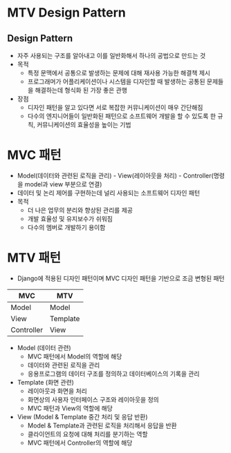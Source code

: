 # MTV Design Pattern

## Design Pattern
* 자주 사용되는 구조를 알아내고 이를 일반화해서 하나의 공법으로 만드는 것
* 목적
    * 특정 문맥에서 공통으로 발생하는 문제에 대해 재사용 가능한 해결책 제시
    * 프로그래머가 어플리케이션이나 시스템을 디자인할 때 발생하는 공통된 문제들을 해결하는데 형식화 된 가장 좋은 관행
* 장점
    * 디자인 패턴을 알고 있다면 서로 복잡한 커뮤니케이션이 매우 간단해짐
    * 다수의 엔지니어들이 일반화된 패턴으로 소프트웨어 개발을 할 수 있도록 한 규칙, 커뮤니케이션의 효율성을 높이는 기법

# MVC 패턴
* Model(데이터와 관련된 로직을 관리) - View(레이아웃을 처리) - Controller(명령을 model과 view 부분으로 연결)
* 데이터 및 논리 제어를 구현하는데 널리 사용되는 소프트웨어 디자인 패턴
* 목적
    * 더 나은 업무의 분리와 향상된 관리를 제공
    * 개발 효율성 및 유지보수가 쉬워짐
    * 다수의 멤버로 개발하기 용이함

# MTV 패턴
* Django에 적용된 디자인 패턴이며 MVC 디자인 패턴을 기반으로 조금 변형된 패턴

| MVC | MTV |
|-------|-------|
| Model | Model |
| View | Template |
| Controller | View |
* Model (데이터 관련)
    * MVC 패턴에서 Model의 역할에 해당
    * 데이터와 관련된 로직을 관리
    * 응용프로그램의 데이터 구조를 정의하고 데이터베이스의 기록을 관리
* Template (화면 관련)
    * 레이아웃과 화면을 처리
    * 화면상의 사용자 인터페이스 구조와 레이아웃을 정의
    * MVC 패턴과 View의 역할에 해당
* View (Model & Template 중간 처리 및 응답 반환)
    * Model & Template과 관련된 로직을 처리해서 응답을 반환
    * 클라이언트의 요청에 대해 처리를 분기하는 역할
    * MVC 패턴에서 Controller의 역할에 해당